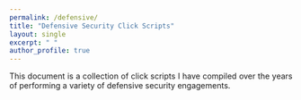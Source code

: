 ```yaml
---
permalink: /defensive/
title: "Defensive Security Click Scripts"
layout: single
excerpt: " "
author_profile: true
---
```


<div style="text-align: justify; text-justify: inter-word;">
This document is a collection of click scripts I have compiled over the years of performing a variety of defensive security engagements. 

</div>